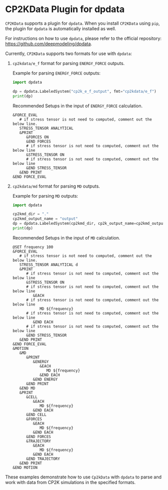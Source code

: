 # CP2KData Plugin for dpdata

`CP2KData` supports a plugin for `dpdata`. When you install `CP2KData` using `pip`, the plugin for `dpdata` is automatically installed as well.

For instructions on how to use `dpdata`, please refer to the official repository: https://github.com/deepmodeling/dpdata.

Currently, `CP2KData` supports two formats for use with `dpdata`:

1. `cp2kdata/e_f` format for parsing `ENERGY_FORCE` outputs.

   Example for parsing `ENERGY_FORCE` outputs:
   ```python
   import dpdata

   dp = dpdata.LabeledSystem("cp2k_e_f_output", fmt="cp2kdata/e_f")
   print(dp)
   ```

   Recommended Setups in the input of  `ENERGY_FORCE` calculation.
   ```shell
   &FORCE_EVAL
      # if stress tensor is not need to computed, comment out the below line.
      STRESS_TENSOR ANALYTICAL
      &PRINT
         &FORCES ON
         &END FORCES
         # if stress tensor is not need to computed, comment out the below line
         &STRESS_TENSOR ON
         # if stress tensor is not need to computed, comment out the below line
         &END STRESS_TENSOR
      &END PRINT
   &END FORCE_EVAL
   ```

2. `cp2kdata/md` format for parsing `MD` outputs.

   Example for parsing `MD` outputs:
   ```python
   import dpdata

   cp2kmd_dir = "."
   cp2kmd_output_name = "output"
   dp = dpdata.LabeledSystem(cp2kmd_dir, cp2k_output_name=cp2kmd_output_name, fmt="cp2kdata/md")
   print(dp)
   ```
   Recommended Setups in the input of  `MD` calculation.

   ```shell
   @SET frequency 100
   &FORCE_EVAL
      # if stress tensor is not need to computed, comment out the below line.
      STRESS_TENSOR ANALYTICAL d
      &PRINT
         # if stress tensor is not need to computed, comment out the below line
         &STRESS_TENSOR ON
         # if stress tensor is not need to computed, comment out the below line
            &EACH
         # if stress tensor is not need to computed, comment out the below line
               MD ${frequency}
         # if stress tensor is not need to computed, comment out the below line
            &END EACH
         # if stress tensor is not need to computed, comment out the below line
         &END STRESS_TENSOR
      &END PRINT
   &END FORCE_EVAL
   &MOTION
      &MD
         &PRINT
            &ENERGY
               &EACH
                  MD ${frequency}
               &END EACH
            &END ENERGY
         &END PRINT
      &END MD
      &PRINT
         &CELL
            &EACH
               MD ${frequency}
            &END EACH
         &END CELL
         &FORCES
            &EACH
               MD ${frequency}
            &END EACH
         &END FORCES
         &TRAJECTORY
            &EACH
               MD ${frequency}
            &END EACH
         &END TRAJECTORY
      &END PRINT
   &END MOTION
   ```

These examples demonstrate how to use `Cp2kData` with `dpdata` to parse and work with data from CP2K simulations in the specified formats.
